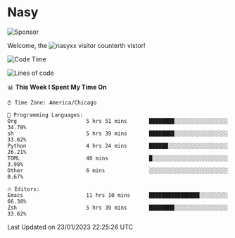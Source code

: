 # Nasy

<!--
<p align="center">
<img height="200" src="https://github-readme-stats.vercel.app/api?username=nasyxx&count_private=true&show_icons=true&theme=dracula&include_all_commits=true"/>
<img height="200" src="https://github-readme-stats.vercel.app/api/top-langs/?username=nasyxx&theme=dracula&hide=html,jupyter+notebook&count_private=true&show_icons=true"/>
</p>

  
----------------
-->

![Sponsor](https://img.shields.io/static/v1.svg?label=Sponsor&message=%E2%9D%A4&logo=GitHub&style=flat&color=pink)
 
Welcome, the ![nasyxx visitor counter](https://count.getloli.com/get/@nasyxx?theme=rule34)th vistor!
 
<!--START_SECTION:waka-->
![Code Time](http://img.shields.io/badge/Code%20Time-3%2C123%20hrs%2055%20mins-blue)

![Lines of code](https://img.shields.io/badge/From%20Hello%20World%20I%27ve%20Written-5%20Million%20lines%20of%20code-blue)

📊 **This Week I Spent My Time On** 

```text
⌚︎ Time Zone: America/Chicago

💬 Programming Languages: 
Org                      5 hrs 51 mins       ████████░░░░░░░░░░░░░░░░░   34.78% 
sh                       5 hrs 39 mins       ████████░░░░░░░░░░░░░░░░░   33.62% 
Python                   4 hrs 24 mins       ██████░░░░░░░░░░░░░░░░░░░   26.21% 
TOML                     40 mins             █░░░░░░░░░░░░░░░░░░░░░░░░   3.98% 
Other                    6 mins              ░░░░░░░░░░░░░░░░░░░░░░░░░   0.67%

🔥 Editors: 
Emacs                    11 hrs 10 mins      ████████████████░░░░░░░░░   66.38% 
Zsh                      5 hrs 39 mins       ████████░░░░░░░░░░░░░░░░░   33.62%

```


 Last Updated on 23/01/2023 22:25:26 UTC
<!--END_SECTION:waka-->

<!-- ![visitors](https://visitor-badge.laobi.icu/badge?page_id=nasyxx.nasyxx) -->
